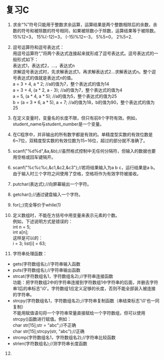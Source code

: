 # 复习C  
1. 求余“%”符号只能用于整数求余运算，运算结果是两个整数相除后的余数，余数的符号和被除数的符号相同，如果被除数小于除数，运算结果等于被除数。  
15%12=3， 15%(-12)=3， (-15)%12=-3， 5%5=0， 2%5=2.  
  
2. 逗号运算符和逗号表达式：  
用逗号运算符“,”将两个表达式连接起来就形成了逗号表达式。逗号表达式的一般形式如下：  
表达式1，表达式2，...，表达式n  
求解逗号表达式时，先求解表达式1，再求解表达式2...求解表达式n。整个逗号表达式的值就是表达式n的值。  
a = 3 + 4, a * 2;           //a的值为7，整个表达式的值为14  
a = 3 + 4, (a * 2, a - 3);  //a的值为7，整个表达式的值为4  
a = 5, (a * 4, a * 5);      //a的值为5，整个表达式的值为25  
b = (a = 3 * 6, a * 5), a + 7; //a的值为18，b的值为90，整个表达式的值为25  
  
3. 在定义变量时，变量名的长度不限，但只有前8个字符有效。例如，student_name与student_number是一个变量。  
  
4. 在C程序中，并非输出的所有数字都是有效的。单精度型实数的有效位数是6~7位，双精度型实数的有效位数为15~16位，超过的部分就不准确了。  
  
5. scanf("%d%d",&a,&b);//虽然格式控制中无任何分隔符，但输入的数据也要用空格或回车键隔开。  
  
6. scanf("%c%c%c,&c1,&c2,&c3");//若将结果输入为a b c，运行结果是a b。由于输入时三个字符之间使用了空格，空格将作为有效字符被接收。  
  
7. putchar(表达式);//向屏幕输出一个字符。  
  
8. getchar();//通过键盘输入一个字符。  
  
9. for(;;)完全等价于while(1)  
  
10. 定义数组时，不能在方括号中用变量来表示元素的个数。  
例如，下述说明方式是错误的：  
int n = 5;  
int a[n];  
这样是可以的：  
i = 3; list[i] = 63;
  
11. 字符串处理函数：  
* gets(字符数组名);//字符串输入函数  
* puts(字符数组名);//字符串输出函数  
* strcat(字符数组名1，字符数组名2);//字符串连接函数  
功能：把字符数组2中的字符串连接到字符数组1中字符串的后面，并删去字符串1后的串标志'\0'。字符数组1应定义足够的长度，否则不能全部装入被连接的字符串。  
* strcpy(字符数组名1，字符数组名2);//字符串复制函数（串结束标志'\0'也一同复制）  
不能用赋值语句将一个字符串常量直接赋给一个字符数组，但可以使用strcpy()函数进行赋值。例如：  
char str[15];str = "abc";//不正确  
char str[15];strcpy(str, "abc");//正确  
* strcmp(字符数组名1，字符数组名2);//字符串比较函数  
* strlen(字符数组名);//测字符串长度函数  
  
12. 


